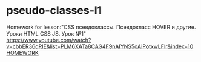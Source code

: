 # pseudo-classes-l1
Homework for lesson:"CSS псевдоклассы. Псевдокласс HOVER и другие. Уроки HTML CSS JS. Урок №1"
</br>
https://www.youtube.com/watch?v=cbbER36qRIE&list=PLM6XATa8CAG4F9nAIYNS5oAiPotxwLFIr&index=10
</br>
<a href="https://artiomb5.github.io/pseudoClassesL1/">HOMEWORK</a>
